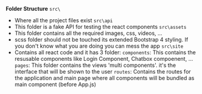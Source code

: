 **Folder Structure**
`src\`
  - Where all the project files exist
 `src\api`
  - This folder is a fake API for testing the react components
 `src\assets`
  - This folder contains all the required images, css, videos, ...
  - scss folder should not be touched its extended Bootstrap 4 styling. If you don't know what you are doing you can mess the app
 `src\site`
  - Contains all react code and it has 3 folder:
    `components`: This contains the resusable components like Login Component, Chatbox compoenent, ...
    `pages`: This folder contains the views 'multi components'. it's the interface that will be shown to the user
    `routes`: Contains the routes for the application and main page where all components will be bundled as main component (before App.js)
